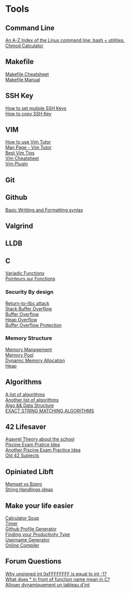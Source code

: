 # Tools

## Command Line
[An A-Z Index of the Linux command line: bash + utilities.](https://ss64.com/bash/)\
[Chmod Calculator](https://chmod-calculator.com/)

## Makefile
[Makefile Cheatsheet](https://bytes.usc.edu/cs104/wiki/makefile/#multi-file-example)\
[Makefile Manual](https://www.gnu.org/software/make/manual/html_node/Introduction.html)

## SSH Key
[How to set muliple SSH Keys](https://betterprogramming.pub/how-to-set-up-multiple-ssh-keys-ae6688f76570)\
[How to copy SSH Key](https://linuxhint.com/copy_ssh_keys/)

## VIM
[How to use Vim Tutor](https://superuser.com/questions/246487/how-to-use-vimtutor)\
[Man Page - Vim Tutor](https://web.archive.org/web/20100107121743/http://linuxcommand.gds.tuwien.ac.at/man_pages/vimtutor1.html)\
[Best Vim Tips](https://vim.fandom.com/wiki/Best_Vim_Tips)\
[Vim Cheatsheet](https://vim.rtorr.com/)\
[Vim Plugin](https://vimawesome.com/)

## Git

## Github
[Basic Writting and Formatting syntax](https://docs.github.com/en/get-started/writing-on-github/getting-started-with-writing-and-formatting-on-github/basic-writing-and-formatting-syntax)

## Valgrind

## LLDB

## C
[Variadic Functions](https://www.youtube.com/watch?v=S-ak715zIIE)\
[Pointeurs sur Fonctions](https://sdz.tdct.org/sdz/les-pointeurs-sur-fonctions-1.html)

### Security By design
[Return-to-libc attack](https://en.wikipedia.org/wiki/Return-to-libc_attack)\
[Stack Buffer Overflow](https://en.wikipedia.org/wiki/Stack_buffer_overflow)\
[Buffer Overflow](https://en.wikipedia.org/wiki/Buffer_overflow)\
[Heap Overflow](https://en.wikipedia.org/wiki/Heap_overflow)\
[Buffer Overflow Protection](https://en.wikipedia.org/wiki/Buffer_overflow_protection#GNU_Compiler_Collection_(GCC))

### Memory Structure
[Memory Management](https://en.wikipedia.org/wiki/Memory_management)\
[Memory Pool](https://en.wikipedia.org/wiki/Memory_pool)\
[Dynamic Memory Allocation](https://en.wikipedia.org/wiki/C_dynamic_memory_allocation#cite_note-10)\
[Heap](https://en.wikipedia.org/wiki/Heap_(data_structure))

## Algorithms
[A list of algorithms](https://www.wikiwand.com/en/List_of_algorithms#/Combinatorial_algorithms)\
[Another list of algorithms](https://carlcheo.com/compsci)\
[Algo && Data Structure](https://xlinux.nist.gov/dads/)\
[EXACT STRING MATCHING ALGORITHMS](http://www-igm.univ-mlv.fr/~lecroq/string/)

## 42 Lifesaver
[Agavrel Theory about the school](https://github.com/agavrel/42_CheatSheet)\
[Piscine Exam Pratice Idea](https://github.com/alanbarrett2/42-Final-Exam)\
[Another Piscine Exam Practice Idea](https://github.com/barimehdi77/42-piscine-exam)\
[Old 42 Subjects](https://github.com/Binary-Hackers/42_Subjects)

## Opiniated Libft
[Memset vs Bzero](https://fdiv.net/2009/01/14/memset-vs-bzero-ultimate-showdown)\
[String Handlings ideas](https://en.wikipedia.org/wiki/C_string_handling)
 
## Make your life easier
[Calculator Soup](https://www.calculatorsoup.com/)\
[Timer](https://timer.singuerinc.com/)\
[Github Profile Generator](https://rahuldkjain.github.io/gh-profile-readme-generator/)\
[Finding your Productivity Type](https://todoist.com/productivity-methods)\
[Username Generator](https://www.spinxo.com/)\
[Online Compiler](https://onecompiler.com/)


## Forum Questions
[Why unsigned int 0xFFFFFFFF is equal to int -1?](https://stackoverflow.com/questions/1863153/why-unsigned-int-0xffffffff-is-equal-to-int-1)\
[What does * in front of function name mean in C?](https://stackoverflow.com/questions/57341825/what-does-in-front-of-function-name-mean-in-c)\
[Allouer dynamiquement un tableau d'int](https://openclassrooms.com/forum/sujet/allouer-dynamiquement-un-tableau-dint)

